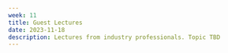 ```yaml
---
week: 11
title: Guest Lectures
date: 2023-11-18
description: Lectures from industry professionals. Topic TBD
---
```

